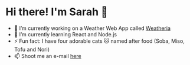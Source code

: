 # Hi there! I'm Sarah 👋 

- 🔭 I’m currently working on a Weather Web App called [Weatheria](https://github.com/yuzuryuu/Weatheria-App)
- 🌱 I’m currently learning React and Node.js
- ⚡ Fun fact: I have four adorable cats 🐱 named after food (Soba, Miso, Tofu and Nori)
- 📫 Shoot me an e-mail [here](mailto:chelleang51@gmail.com)





<!--

### <img src="https://media.giphy.com/media/v1.Y2lkPTc5MGI3NjExZGVjNDllZjFkOWI5YjcyNjM3ZmYzYzVkY2YzZGQ2YTljZjBkNWRlYSZlcD12MV9pbnRlcm5hbF9naWZzX2dpZklkJmN0PXM/UQ1EI1ML2ABQdbebup/giphy.gif" width="50" height="50" /> Tech Stack

**yuzuryuu/yuzuryuu** is a ✨ _special_ ✨ repository because its `README.md` (this file) appears on your GitHub profile.

Here are some ideas to get you started:
- 😄 Pronouns: she/her/they
- 👯 I’m looking to collaborate on ...
- 🤔 I’m looking for help with ...
- 💬 Ask me about ...
-->
